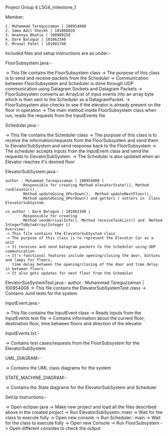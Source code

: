 Project Group 4
L5G4_milestone_1


Member: 

	1. Muhammad Tarequzzaman | 100954008 
	2. Sama Adil Sheikh | 101060020
	3. Anannya Bhatia | 100989250
	4. Dare Balogun | 101062340
	5. Mrunal Patel | 101001748


Included files and setup instructions are as under:-

FloorSubsystem.java:-

-> This file contains the FloorSubsystem class
-> The purpose of this class is to send and receive packets from the Scheduler
-> Communication between FloorSubsystem and Scheduler is done through UDP communication using Datagram Sockets and Datagram Packets
-> FloorSubsystem converts an ArrayList of input events into an array byte which is then sent to the Scheduler as a DatagramPacket. 
-> FloorSubsystem also checks to see if the elevator is already present on the floor in operation
-> The main method inside FloorSubsystem class when run, reads the requests from the InputEvents file

Scheduler.java:-

-> This file contains the Scheduler class
-> The purpose of this class is to receive the information/requests from the FloorSubsystem and send them to ElevatorSubSystem
   and send response back to the FloorSubsystem
-> The scheduler accepts inputs from the InputEvent class and send the requests to ElevatorSubSystem. 
-> The Scheduler is also updated when an Elevator reaches it's desired floor

ElevatorSubSystem.java:-

	author : Muhammad Tarequzzaman | 100954008 |
			Responsible for creating Method elevatorState()}, Method runElevator(),
 			Method updateGoing_UPorDown(),  Method updateNextFloor(),  
 			Method updateGoing_UPorDown() and getters / setters in  Class ElevatorSubSystem. 
 
 	co_author : Dare Balogun | 101062340 | 
 			Responsible for creating
			Method sendArrivalInfo(), Method receiveTaskList() and  Method IntegerToByteArray(Integer i)
	Overview: 
	-> This file contains the ElevatorSubSystem class
	-> The purpose of this class is to represent the Elevator Car as a unit
	-> It receives and send Datagram packets to the Scheduler using UDP communication
	-> It's functional features include opening/closing the door, buttons and lamps for floors, 
	   time delay between the opening/closing of the door and time delay in between floors.
	-> It also gets updates for next floor from the Scheduler
ElevatorSusSystemTest.java:-
	author : Muhammad Tarequzzaman | 100954008 
	-> This file contains the ElevatorSubSystemTest class 
	-> Contains Junit tests for the system

InputEvent.java:-

-> This file contains the InputEvent class
-> Reads inputs from the InputEvents test file
-> Contains information about the current floor, destination floor, time between floors and direction of the elevator


InputEvents.txt:-

-> Contains test cases/requests from the FloorSubsystem for the ElevatorSubSystem 

UML_DIAGRAM:-

-> Contains the UML class diagrams for the system

STATE_MACHINE_DIAGRAM:-

-> Contains the State diagrams for the ElevatorSubSystem and Scheduler

SetUp Instructions:-

-> Open eclipse-java
-> Make new project and load all the files described above in the created project
-> Run ElevatorSubSysetm::main
-> Wait for the class to execute fully
-> Open new console
-> Run Scheduler:: main
-> Wait for the class to execute fully
-> Open new Console
-> Run FloorSubsystem
-> Open different consoles to check the output


































	
